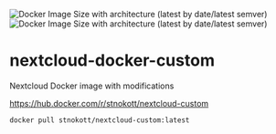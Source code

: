 ![Docker Image Size with architecture (latest by date/latest semver)](https://img.shields.io/docker/image-size/stnokott/nextcloud-custom?arch=amd64&label=linux%2Famd64)
![Docker Image Size with architecture (latest by date/latest semver)](https://img.shields.io/docker/image-size/stnokott/nextcloud-custom?arch=386&label=linux%2F386)

# nextcloud-docker-custom
Nextcloud Docker image with modifications

https://hub.docker.com/r/stnokott/nextcloud-custom

`docker pull stnokott/nextcloud-custom:latest`
